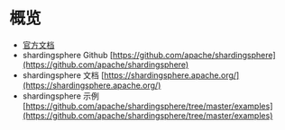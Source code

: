 # 概览

- [官方文档](https://shardingsphere.apache.org/document/current/cn/overview/)
- shardingsphere Github [https://github.com/apache/shardingsphere](https://github.com/apache/shardingsphere)
- shardingsphere 文档 [https://shardingsphere.apache.org/](https://shardingsphere.apache.org/)
- shardingsphere 示例 [https://github.com/apache/shardingsphere/tree/master/examples](https://github.com/apache/shardingsphere/tree/master/examples)
